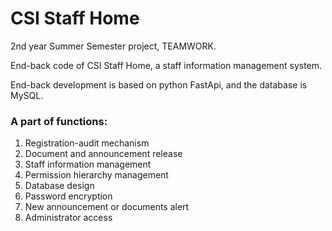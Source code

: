 # CSI Staff Home

2nd year Summer Semester project, TEAMWORK.

End-back code of CSI Staff Home, a staff information management system.

End-back development is based on python FastApi, and the database is MySQL.

### A part of functions:
1. Registration-audit mechanism
2. Document and announcement release
3. Staff information management
4. Permission hierarchy management
5. Database design
6. Password encryption
7. New announcement or documents alert
8. Administrator access
